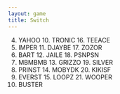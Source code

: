 ```yaml
---
layout: game
title: Switch
---
```


  4. YAHOO        	10. TRONIC      	16. TEEACE
  5. IMPER        	11. DJAYBE      	17. ZOZOR
  6. BART         	12. JAILE       	18. PSNPSN
  7. MBMBMB       	13. GRIZZO      	19. SILVER
  8. PRINST       	14. MOBYDK      	20. KIKISF
  9. EVERST       	15. LOOPZ       	21. WOOPER
51. BUSTER
